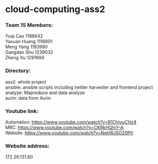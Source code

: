 # cloud-computing-ass2

### Team 15 Members:

Yuqi Cao 1186642  
Yaxuan Huang 1118801  
Meng Yang 1193990  
Gangdan Shu 1239032  
Zheng Xu 1291694  

### Directory:

ass2: whole project  
ansible: ansible scripts including twitter harvester and frontend project  
analyze: Mapreduce and data analyze  
aurin: data from Aurin  

### Youtube link:

Automation: https://www.youtube.com/watch?v=B1ChjvuCHz4  
MRC: https://www.youtube.com/watch?v=CKRkHQhiY-A  
Website: https://www.youtube.com/watch?v=NekWJSO20P0  

### Website address:

172.26.131.60
